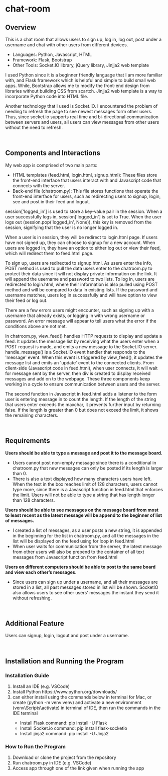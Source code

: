 # chat-room

<h2>Overview</h2>
<p>This is a chat room that allows users to sign up, log in, log out, post under a username and chat with other users from different devices.</p>
<ul>
<li>Languages: Python, Javascript, HTML</li>
<li>Framework: Flask, Bootstrap</li>
<li>Other Tools: Socket.IO library, jQuery library, Jinjja2 web template</li>
</ul>
<p>I used Python since it is a beginner friendly language that I am more familiar with, and Flask framework which is helpful and simple to build small web apps. While, Bootstrap allows me to modify the front-end design from libraries without building CSS from scartch. Jinjja2 web template is a way to incorporate Python code into HTML file.</p>
<p>Another technology that I used is Socket.IO. I encountered the problem of needing to refresh the page to see newest messages form other users. Thus, since socket.io supports real time and bi-directional communication between servers and users, all users can view messages from other users without the need to refresh.</p>
<br>

<h2>Components and Interactions</h2>
<p>My web app is comprised of two main parts:</p>
<ul>
    <li>HTML templates (feed.html, login.html, signup.html): These files store the front-end interface that users interact with and Javascript code that connects with the server.</li>
    <li>Back-end file (chatroom.py): This file stores functions that operate the front-end interface for users, such as redirecting users to signup, login, see and post in their feed and logout.</li>
</ul>
<p>session['logged_in'] is used to store a key-value pair in the session. When a user successfully logs in, session['logged_in'] is set to True. When the user logs out (session.pop('logged_in', None)), this key is removed from the session, signifying that the user is no longer logged in.</p>
<p>When a user is in session, they will be redirect to login.html page. If users have not signed up, they can choose to signup for a new account. When users are logged in, they have an option to either log out or view their feed, which will redirect them to feed.html page.</p>
<p>To sign up, users are redirected to signup.html. As users enter the info, POST method is used to pull the data users enter to the chatroom.py to protect their data since it will not display private information on the link. It will append the username and password to two lists. To log in, users are redirected to login.html, where their information is also pulled using POST method and will be compared to data in existing lists. If the password and username matches, users log in successfully and will have option to view their feed or log out.</p>
<p>There are a few errors users might encounter, such as signing up with a username that already exists, or logging in with wrong username or password. An error message will appear to tell users what the error if the conditions above are not met.</p>
<p>In chatroom.py, view_feed() handles HTTP requests to display and update a feed. It updates the message list by receiving what the users enter when a POST request is made, and emits a new message to the Socket.IO server. handle_message() is a Socket.IO event handler that responds to the 'message' event. When this event is triggered by view_feed(), it updates the message list and emits an 'update' event to the connected clients. From client-side (Javascript code in feed.html), when user connects, it will wait for message sent by the server, then div is created to display received messages and add on to the webpage. These three components keep working in a cycle to ensure communication between users and the server. </p>
<p>The second function in Javascript in feed.html adds a listener to the form user is entering message in to count the length. If the length of the string that users enter exceeds the maxchar, it prevents further input by returning false. If the length is greater than 0 but does not exceed the limit, it shows the remaining characters.</p>

<br>

<h2>Requirements</h2>
<b><p>Users should be able to type a message and post it to the message board.</p></b>
<ul>
    <li>Users cannot post non-empty message since there is a conditional in chatroom.py that new messages can only be posted if its length is larger than 0.</li>
    <li>There is also a text displayed how many characters users have left. When the text in the box reaches limit of 128 characters, users cannot type more, since there is a Javascript function in feed.html that enforces the limit. Users will not be able to type a string that has length longer than 128 characters.</li>
</ul>
<b><p>Users should be able to see messages on the message board from most to least recent as the latest message will be append to the beginner of list of messages.</p></b>
<ul>
    <li>I created a list of messages, as a user posts a new string, it is appended in the beginning for the list in chatroom.py, and all the messages in the list will be displayed on the feed using for loop in feed.html</li>
    <li>When user waits for communication from the server, the latest message from other users will also be prepend to the container of all text messages from Javascript function from feed.html</li>
</ul>
<b><p>Users on different computers should be able to post to the same board and view each other’s messages.</p></b>
<ul>
    <li>Since users can sign up under a username, and all their messages are stored in a list, all past messages stored in list will be shown. SocketIO also allows users to see other users' messages the instant they send it without refreshing.</li>
</ul>
<br>

<h2>Additional Feature</h2>
<p>Users can signup, login, logout and post under a username.</p>
<br>

<h2>Installation and Running the Program</h2>
<h3>Installation Guide</h5>
<ol>
    <li>Install an IDE (e.g. VSCode)</li>
    <li>Install Python https://www.python.org/downloads/</li>
    <li>can either install using the commands below in terminal for Mac, or create (python -m venv venv) and activate a new environment (venv\Scripts\activate) in terminal of IDE, then run the commands in the IDE terminal</li>
    <ul>
        <li>Install Flask command: pip install -U Flask</li>
        <li>Install Socket.io command: pip install flask-socketio</li>
        <li>Install jinja2 command: pip install -U Jinja2</li>
    </ul>
</ol>

<h3>How to Run the Program</h5>
<ol>
    <li>Download or clone the project from the repository</li>
    <li>Run chatroom.py in IDE (e.g. VSCode)</li>
    <li>Access app through one of the link given when running the app</li>
</ol>

